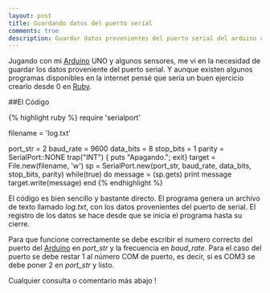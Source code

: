 ```yaml
---
layout: post
title: Guardando datos del puerto serial 
comments: true
description: Guardar datos provenientes del puerto serial del arduino con ruby
---
```


Jugando con mi [Arduino](http://www.arduino.cc/) UNO y algunos sensores, me vi en la necesidad de guardar los datos proveniente del puerto serial. Y
aunque existen algunos programas disponibles en la internet pensé que sería un buen ejercicio crearlo desde 0 en  [Ruby](https://www.ruby-lang.org/es/).

##El Código

{% highlight ruby  %}
require 'serialport'

filename = 'log.txt'

port_str  = 2
baud_rate = 9600
data_bits = 8
stop_bits = 1
parity    = SerialPort::NONE
 trap("INT") { puts "Apagando."; exit}
target = File.new(filename, 'w')
sp = SerialPort.new(port_str, baud_rate, data_bits, stop_bits, parity)
while(true) do
  message = (sp.gets)
   print message
  target.write(message)
 end
{% endhighlight %}

El código es bien sencillo y bastante directo. El programa genera un archivo de texto  llamado *log.txt*, con los datos provenientes del puerto de serial.
El registro de los datos se hace desde que se inicia el programa hasta su cierre.


Para que funcione correctamente se debe escribir el numero correcto del puerto del [Arduino](http://www.arduino.cc/) en *port\_str* y la frecuencia en *baud\_rate*. Para el caso del puerto se debe restar 1 al número COM de puerto, es decir, si es COM3 se debe poner 2 en *port\_str* y listo.

Cualquier consulta o comentario más abajo !
